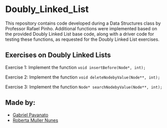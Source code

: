 # Doubly_Linked_List

This repository contains code developed during a Data Structures class by Professor Rafael Pinho. Additional functions were implemented based on the provided Doubly Linked List base code, along with a driver code for testing these functions, as requested for the Doubly Linked List exercises.

## Exercises on Doubly Linked Lists

Exercise 1: Implement the function `void insertBefore(Node*, int);`

Exercise 2: Implement the function `void deleteNodebyValue(Node**, int);`

Exercise 3: Implement the function `Node* searchNodebyValue(Node**, int);` 

## Made by:

* [Gabriel Pavanato](https://github.com/Pavanato)
* [Roberta Muller Nunes](https://github.com/robertamuller)

